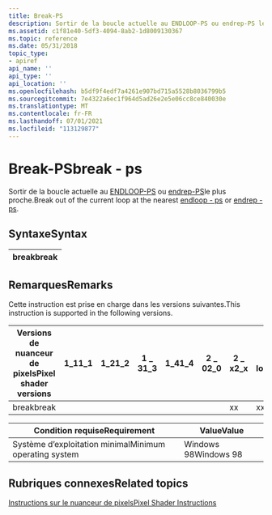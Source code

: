 ```yaml
---
title: Break-PS
description: Sortir de la boucle actuelle au ENDLOOP-PS ou endrep-PS le plus proche.
ms.assetid: c1f81e40-5df3-4094-8ab2-1d8009130367
ms.topic: reference
ms.date: 05/31/2018
topic_type:
- apiref
api_name: ''
api_type: ''
api_location: ''
ms.openlocfilehash: b5df9f4edf7a4261e907bd715a5528b8036799b5
ms.sourcegitcommit: 7e4322a6ec1f964d5ad26e2e5e06cc8ce840030e
ms.translationtype: MT
ms.contentlocale: fr-FR
ms.lasthandoff: 07/01/2021
ms.locfileid: "113129877"
---
```

# <a name="break---ps"></a><span data-ttu-id="0f196-103">Break-PS</span><span class="sxs-lookup"><span data-stu-id="0f196-103">break - ps</span></span>

<span data-ttu-id="0f196-104">Sortir de la boucle actuelle au [ENDLOOP-PS](endloop---ps.md) ou [endrep-PS](endrep---ps.md)le plus proche.</span><span class="sxs-lookup"><span data-stu-id="0f196-104">Break out of the current loop at the nearest [endloop - ps](endloop---ps.md) or [endrep - ps](endrep---ps.md).</span></span>

## <a name="syntax"></a><span data-ttu-id="0f196-105">Syntaxe</span><span class="sxs-lookup"><span data-stu-id="0f196-105">Syntax</span></span>



| <span data-ttu-id="0f196-106">break</span><span class="sxs-lookup"><span data-stu-id="0f196-106">break</span></span> |
|-------|



 

## <a name="remarks"></a><span data-ttu-id="0f196-107">Remarques</span><span class="sxs-lookup"><span data-stu-id="0f196-107">Remarks</span></span>

<span data-ttu-id="0f196-108">Cette instruction est prise en charge dans les versions suivantes.</span><span class="sxs-lookup"><span data-stu-id="0f196-108">This instruction is supported in the following versions.</span></span>



| <span data-ttu-id="0f196-109">Versions de nuanceur de pixels</span><span class="sxs-lookup"><span data-stu-id="0f196-109">Pixel shader versions</span></span> | <span data-ttu-id="0f196-110">1\_1</span><span class="sxs-lookup"><span data-stu-id="0f196-110">1\_1</span></span> | <span data-ttu-id="0f196-111">1\_2</span><span class="sxs-lookup"><span data-stu-id="0f196-111">1\_2</span></span> | <span data-ttu-id="0f196-112">1 \_ 3</span><span class="sxs-lookup"><span data-stu-id="0f196-112">1\_3</span></span> | <span data-ttu-id="0f196-113">1\_4</span><span class="sxs-lookup"><span data-stu-id="0f196-113">1\_4</span></span> | <span data-ttu-id="0f196-114">2 \_ 0</span><span class="sxs-lookup"><span data-stu-id="0f196-114">2\_0</span></span> | <span data-ttu-id="0f196-115">2 \_ x</span><span class="sxs-lookup"><span data-stu-id="0f196-115">2\_x</span></span> | <span data-ttu-id="0f196-116">2 \_ logiciels</span><span class="sxs-lookup"><span data-stu-id="0f196-116">2\_sw</span></span> | <span data-ttu-id="0f196-117">3 \_ 0</span><span class="sxs-lookup"><span data-stu-id="0f196-117">3\_0</span></span> | <span data-ttu-id="0f196-118">3 \_ logiciels</span><span class="sxs-lookup"><span data-stu-id="0f196-118">3\_sw</span></span> |
|-----------------------|------|------|------|------|------|------|-------|------|-------|
| <span data-ttu-id="0f196-119">break</span><span class="sxs-lookup"><span data-stu-id="0f196-119">break</span></span>                 |      |      |      |      |      | <span data-ttu-id="0f196-120">x</span><span class="sxs-lookup"><span data-stu-id="0f196-120">x</span></span>    | <span data-ttu-id="0f196-121">x</span><span class="sxs-lookup"><span data-stu-id="0f196-121">x</span></span>     | <span data-ttu-id="0f196-122">x</span><span class="sxs-lookup"><span data-stu-id="0f196-122">x</span></span>    | <span data-ttu-id="0f196-123">x</span><span class="sxs-lookup"><span data-stu-id="0f196-123">x</span></span>     |



 



|   <span data-ttu-id="0f196-124">Condition requise</span><span class="sxs-lookup"><span data-stu-id="0f196-124">Requirement</span></span>                       | <span data-ttu-id="0f196-125">Value</span><span class="sxs-lookup"><span data-stu-id="0f196-125">Value</span></span>           |
|--------------------------|------------|
| <span data-ttu-id="0f196-126">Système d’exploitation minimal</span><span class="sxs-lookup"><span data-stu-id="0f196-126">Minimum operating system</span></span> | <span data-ttu-id="0f196-127">Windows 98</span><span class="sxs-lookup"><span data-stu-id="0f196-127">Windows 98</span></span> |



 

## <a name="related-topics"></a><span data-ttu-id="0f196-128">Rubriques connexes</span><span class="sxs-lookup"><span data-stu-id="0f196-128">Related topics</span></span>

<dl> <dt>

[<span data-ttu-id="0f196-129">Instructions sur le nuanceur de pixels</span><span class="sxs-lookup"><span data-stu-id="0f196-129">Pixel Shader Instructions</span></span>](dx9-graphics-reference-asm-ps-instructions.md)
</dt> </dl>

 

 




